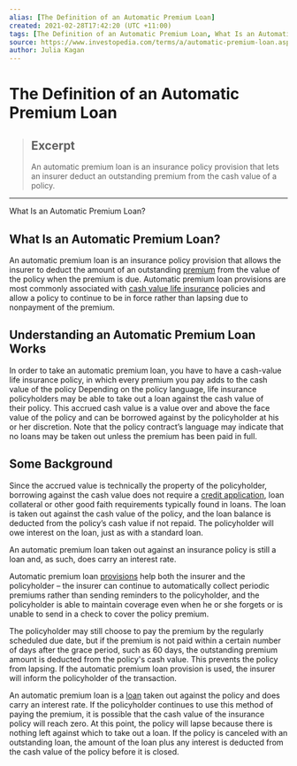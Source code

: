 ```yaml
---
alias: [The Definition of an Automatic Premium Loan]
created: 2021-02-28T17:42:20 (UTC +11:00)
tags: [The Definition of an Automatic Premium Loan, What Is an Automatic Premium Loan?]
source: https://www.investopedia.com/terms/a/automatic-premium-loan.asp
author: Julia Kagan
---
```


# The Definition of an Automatic Premium Loan

> ## Excerpt
> An automatic premium loan is an insurance policy provision that lets an insurer deduct an outstanding premium from the cash value of a policy.

---

What Is an Automatic Premium Loan?
## What Is an Automatic Premium Loan?

An automatic premium loan is an insurance policy provision that allows the insurer to deduct the amount of an outstanding [premium](https://www.investopedia.com/terms/p/premium.asp) from the value of the policy when the premium is due. Automatic premium loan provisions are most commonly associated with [cash value life insurance](https://www.investopedia.com/terms/c/cash-value-life-insurance.asp) policies and allow a policy to continue to be in force rather than lapsing due to nonpayment of the premium.

## Understanding an Automatic Premium Loan Works

In order to take an automatic premium loan, you have to have a cash-value life insurance policy, in which every premium you pay adds to the cash value of the policy Depending on the policy language, life insurance policyholders may be able to take out a loan against the cash value of their policy. This accrued cash value is a value over and above the face value of the policy and can be borrowed against by the policyholder at his or her discretion. Note that the policy contract’s language may indicate that no loans may be taken out unless the premium has been paid in full.

## Some Background

Since the accrued value is technically the property of the policyholder, borrowing against the cash value does not require a [credit application](https://www.investopedia.com/terms/c/credit-application.asp), loan collateral or other good faith requirements typically found in loans. The loan is taken out against the cash value of the policy, and the loan balance is deducted from the policy’s cash value if not repaid. The policyholder will owe interest on the loan, just as with a standard loan.

An automatic premium loan taken out against an insurance policy is still a loan and, as such, does carry an interest rate.

Automatic premium loan [provisions](https://www.investopedia.com/terms/p/provision.asp) help both the insurer and the policyholder – the insurer can continue to automatically collect periodic premiums rather than sending reminders to the policyholder, and the policyholder is able to maintain coverage even when he or she forgets or is unable to send in a check to cover the policy premium.

The policyholder may still choose to pay the premium by the regularly scheduled due date, but if the premium is not paid within a certain number of days after the grace period, such as 60 days, the outstanding premium amount is deducted from the policy's cash value. This prevents the policy from lapsing. If the automatic premium loan provision is used, the insurer will inform the policyholder of the transaction.

An automatic premium loan is a [loan](https://www.investopedia.com/terms/l/loan.asp) taken out against the policy and does carry an interest rate. If the policyholder continues to use this method of paying the premium, it is possible that the cash value of the insurance policy will reach zero. At this point, the policy will lapse because there is nothing left against which to take out a loan. If the policy is canceled with an outstanding loan, the amount of the loan plus any interest is deducted from the cash value of the policy before it is closed.
